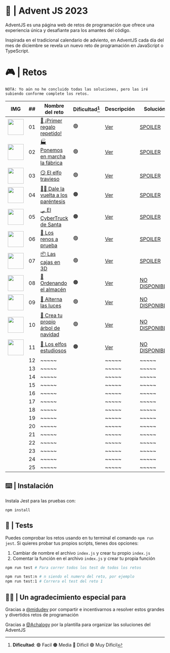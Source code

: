 # 🌟 | Advent JS 2023

AdventJS es una página web de retos de programación que ofrece una experiencia única y desafiante para los amantes del código.

Inspirada en el tradicional calendario de adviento, en AdventJS cada día del mes de diciembre se revela un nuevo reto de programación en JavaScript o TypeScript.

# 🎮 | Retos

```
NOTA: Yo aún no he concluido todas las soluciones, pero las iré subiendo conforme complete los retos.
```

| IMG                                                                                              | ##  | Nombre del reto                                                                 | Dificultad[^1] | Descripción                                                                                 | Solución                                                                                      |
| ------------------------------------------------------------------------------------------------ | :-: | ------------------------------------------------------------------------------- | -------------- | ------------------------------------------------------------------------------------------- | --------------------------------------------------------------------------------------------- |
| <img src="https://adventjs.dev/challenges-2023/1.png" width="50" style="object-fit: contain;" /> | 01  | [🎁 ¡Primer regalo repetido!](https://adventjs.dev/es/challenges/2023/1)        | 🟢             | [Ver](https://github.com/CarlosUlisesOchoa/advent-js-2023/blob/main/retos/reto-1/README.md) | [SPOILER](https://github.com/CarlosUlisesOchoa/advent-js-2023/blob/main/retos/reto-1/main.ts)
| <img src="https://adventjs.dev/challenges-2023/2.png" width="50" style="object-fit: contain;" /> | 02  | [🏭 Ponemos en marcha la fábrica](https://adventjs.dev/es/challenges/2023/2)    | 🟢             | [Ver](https://github.com/CarlosUlisesOchoa/advent-js-2023/blob/main/retos/reto-2/README.md) | [SPOILER](https://github.com/CarlosUlisesOchoa/advent-js-2023/blob/main/retos/reto-2/main.ts) 
| <img src="https://adventjs.dev/challenges-2023/3.png" width="50" style="object-fit: contain;" /> | 03  | [😏 El elfo travieso](https://adventjs.dev/es/challenges/2023/3)                | 🟢             | [Ver](https://github.com/CarlosUlisesOchoa/advent-js-2023/blob/main/retos/reto-3/README.md) | [SPOILER](https://github.com/CarlosUlisesOchoa/advent-js-2023/blob/main/retos/reto-3/main.ts) 
| <img src="https://adventjs.dev/challenges-2023/4.png" width="50" style="object-fit: contain;" /> | 04  | [😵‍💫 Dale la vuelta a los paréntesis](https://adventjs.dev/es/challenges/2023/4) | 🟠             | [Ver](https://github.com/CarlosUlisesOchoa/advent-js-2023/blob/main/retos/reto-4/README.md) | [SPOILER](https://github.com/CarlosUlisesOchoa/advent-js-2023/blob/main/retos/reto-4/main.ts) 
| <img src="https://adventjs.dev/challenges-2023/5.png" width="50" style="object-fit: contain;" /> | 05  | [🛷 El CyberTruck de Santa](https://adventjs.dev/es/challenges/2023/5)          | 🟠             | [Ver](https://github.com/CarlosUlisesOchoa/advent-js-2023/blob/main/retos/reto-5/README.md) | [SPOILER](https://github.com/CarlosUlisesOchoa/advent-js-2023/blob/main/retos/reto-5/main.ts)
| <img src="https://adventjs.dev/challenges-2023/6.png" width="50" style="object-fit: contain;" /> | 06  | [🦌 Los renos a prueba](https://adventjs.dev/es/challenges/2023/6)              | 🟢             | [Ver](https://github.com/CarlosUlisesOchoa/advent-js-2023/blob/main/retos/reto-6/README.md) | [SPOILER](https://github.com/CarlosUlisesOchoa/advent-js-2023/blob/main/retos/reto-6/main.ts)
| <img src="https://adventjs.dev/challenges-2023/7.png" width="50" style="object-fit: contain;" /> | 07  | [📦 Las cajas en 3D](https://adventjs.dev/es/challenges/2023/7)                 | 🟢             | [Ver](https://github.com/CarlosUlisesOchoa/advent-js-2023/blob/main/retos/reto-7/README.md) | [SPOILER](https://github.com/CarlosUlisesOchoa/advent-js-2023/blob/main/retos/reto-7/main.ts)
| <img src="https://adventjs.dev/challenges-2023/8.png" width="50" style="object-fit: contain;" /> | 08  | [🏬 Ordenando el almacén](https://adventjs.dev/es/challenges/2023/8)            | 🟠             | [Ver](https://adventjs.dev/es/challenges/2023/8) | [NO DISPONIBLE](#!) 
| <img src="https://adventjs.dev/challenges-2023/9.png" width="50" style="object-fit: contain;" /> | 09  | [🚦 Alterna las luces](https://adventjs.dev/es/challenges/2023/9)               | 🟢             | [Ver](https://adventjs.dev/es/challenges/2023/9) | [NO DISPONIBLE](#!) 
| <img src="https://adventjs.dev/challenges-2023/10.png" width="50" style="object-fit: contain;" /> | 10  | [🎄 Crea tu propio árbol de navidad](https://adventjs.dev/es/challenges/2023/10) | 🟢             | [Ver](https://adventjs.dev/es/challenges/2023/9) | [NO DISPONIBLE](#!)
| <img src="https://adventjs.dev/challenges-2023/11.png" width="50" style="object-fit: contain;" /> | 11  | [📖 Los elfos estudiosos](https://adventjs.dev/es/challenges/2023/11)            | 🟠             | [Ver](https://adventjs.dev/es/challenges/2023/10) | [NO DISPONIBLE](#!)
|                                                                                                  | 12  | ~~~~~                                                                           |                | ~~~~~ | ~~~~~                                                                              
|                                                                                                  | 13  | ~~~~~                                                                           |                | ~~~~~ | ~~~~~                                                                              
|                                                                                                  | 14  | ~~~~~                                                                           |                | ~~~~~ | ~~~~~                                                                              
|                                                                                                  | 15  | ~~~~~                                                                           |                | ~~~~~ | ~~~~~                                                                              
|                                                                                                  | 16  | ~~~~~                                                                           |                | ~~~~~ | ~~~~~                                                                              
|                                                                                                  | 17  | ~~~~~                                                                           |                | ~~~~~ | ~~~~~                                                                              
|                                                                                                  | 18  | ~~~~~                                                                           |                | ~~~~~ | ~~~~~                                                                              
|                                                                                                  | 19  | ~~~~~                                                                           |                | ~~~~~ | ~~~~~                                                                              
|                                                                                                  | 20  | ~~~~~                                                                           |                | ~~~~~ | ~~~~~                                                                              
|                                                                                                  | 21  | ~~~~~                                                                           |                | ~~~~~ | ~~~~~                                                                              
|                                                                                                  | 22  | ~~~~~                                                                           |                | ~~~~~ | ~~~~~                                                                              
|                                                                                                  | 23  | ~~~~~                                                                           |                | ~~~~~ | ~~~~~                                                                              
|                                                                                                  | 24  | ~~~~~                                                                           |                | ~~~~~ | ~~~~~                                                                              
|                                                                                                  | 25  | ~~~~~                                                                           |                | ~~~~~ | ~~~~~                                                                              

[^1]: **Dificultad**: 🟢 Facil 🟠 Media 🔴 Dificil 🟣 Muy Dificil

## ⌨️ | Instalación

Instala Jest para las pruebas con:

`npm install`

## 🧪 | Tests

Puedes comprobar los retos usando en tu terminal el comando `npm run jest`.
Si quieres probar tus propios scripts, tienes dos opciones:

1. Cambiar de nombre el archivo `index.js` y crear tu propio `index.js`
2. Comentar la función en el archivo `index.js` y crear tu propia función

```bash
npm run test # Para correr todos los test de todos los retos

npm run test:n # n siendo el numero del reto, por ejemplo
npm run test:1 # Correra el test del reto 1
```

## 🙏🏻 | Un agradecimiento especial para

Gracias a [@midudev](https://github.com/midudev) por compartir e incentivarnos a resolver estos grandes y divertidos retos de programación

Gracias a [@Achalogy](https://github.com/Achalogy) por la plantilla para organizar las soluciones del AdventJS
